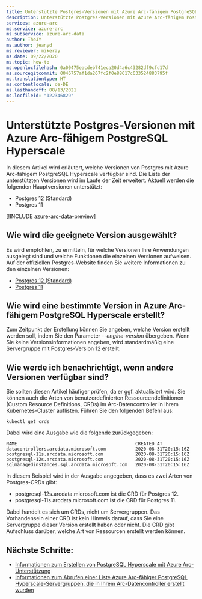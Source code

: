 ```yaml
---
title: Unterstützte Postgres-Versionen mit Azure Arc-fähigem PostgreSQL Hyperscale
description: Unterstützte Postgres-Versionen mit Azure Arc-fähigem PostgreSQL Hyperscale
services: azure-arc
ms.service: azure-arc
ms.subservice: azure-arc-data
author: TheJY
ms.author: jeanyd
ms.reviewer: mikeray
ms.date: 09/22/2020
ms.topic: how-to
ms.openlocfilehash: 0a00475eacdeb741eca20d4a6c43282df9cfd17d
ms.sourcegitcommit: 0046757af1da267fc2f0e88617c633524883795f
ms.translationtype: HT
ms.contentlocale: de-DE
ms.lasthandoff: 08/13/2021
ms.locfileid: "122346829"
---
```

# <a name="supported-versions-of-postgres-with-azure-arc-enabled-postgresql-hyperscale"></a>Unterstützte Postgres-Versionen mit Azure Arc-fähigem PostgreSQL Hyperscale

In diesem Artikel wird erläutert, welche Versionen von Postgres mit Azure Arc-fähigem PostgreSQL Hyperscale verfügbar sind.
Die Liste der unterstützten Versionen wird im Laufe der Zeit erweitert. Aktuell werden die folgenden Hauptversionen unterstützt:
- Postgres 12 (Standard)
- Postgres 11

[!INCLUDE [azure-arc-data-preview](../../../includes/azure-arc-data-preview.md)]

## <a name="how-to-chose-between-versions"></a>Wie wird die geeignete Version ausgewählt?
Es wird empfohlen, zu ermitteln, für welche Versionen Ihre Anwendungen ausgelegt sind und welche Funktionen die einzelnen Versionen aufweisen. Auf der offiziellen Postgres-Website finden Sie weitere Informationen zu den einzelnen Versionen:
- [Postgres 12 (Standard)](https://www.postgresql.org/docs/12/index.html)
- [Postgres 11](https://www.postgresql.org/docs/11/index.html)

## <a name="how-to-create-a-particular-version-in-azure-arc-enabled-postgresql-hyperscale"></a>Wie wird eine bestimmte Version in Azure Arc-fähigem PostgreSQL Hyperscale erstellt?
Zum Zeitpunkt der Erstellung können Sie angeben, welche Version erstellt werden soll, indem Sie den Parameter _--engine-version_ übergeben. Wenn Sie keine Versionsinformationen angeben, wird standardmäßig eine Servergruppe mit Postgres-Version 12 erstellt.

## <a name="how-can-i-be-notified-when-other-versions-are-available"></a>Wie werde ich benachrichtigt, wenn andere Versionen verfügbar sind?
Sie sollten diesen Artikel häufiger prüfen, da er ggf. aktualisiert wird. Sie können auch die Arten von benutzerdefinierten Ressourcendefinitionen (Custom Resource Definitions, CRDs) im Arc-Datencontroller in Ihrem Kubernetes-Cluster auflisten.
Führen Sie den folgenden Befehl aus:
```console
kubectl get crds
```

Dabei wird eine Ausgabe wie die folgende zurückgegeben:
```console
NAME                                            CREATED AT
datacontrollers.arcdata.microsoft.com           2020-08-31T20:15:16Z
postgresql-11s.arcdata.microsoft.com            2020-08-31T20:15:16Z
postgresql-12s.arcdata.microsoft.com            2020-08-31T20:15:16Z
sqlmanagedinstances.sql.arcdata.microsoft.com   2020-08-31T20:15:16Z
```

In diesem Beispiel wird in der Ausgabe angegeben, dass es zwei Arten von Postgres-CRDs gibt:
- postgresql-12s.arcdata.microsoft.com ist die CRD für Postgres 12.
- postgresql-11s.arcdata.microsoft.com ist die CRD für Postgres 11.

Dabei handelt es sich um CRDs, nicht um Servergruppen. Das Vorhandensein einer CRD ist kein Hinweis darauf, dass Sie eine Servergruppe dieser Version erstellt haben oder nicht.
Die CRD gibt Aufschluss darüber, welche Art von Ressourcen erstellt werden können.

## <a name="next-steps"></a>Nächste Schritte:
- [Informationen zum Erstellen von PostgreSQL Hyperscale mit Azure Arc-Unterstützung](create-postgresql-hyperscale-server-group.md)
- [Informationen zum Abrufen einer Liste Azure Arc-fähiger PostgreSQL Hyperscale-Servergruppen, die in Ihrem Arc-Datencontroller erstellt wurden](list-server-groups-postgres-hyperscale.md)
